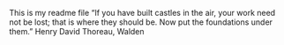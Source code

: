 This is my readme file
“If you have built castles in the air, your work need not be lost; that is where they should be. Now put the foundations under them.”
Henry David Thoreau, Walden